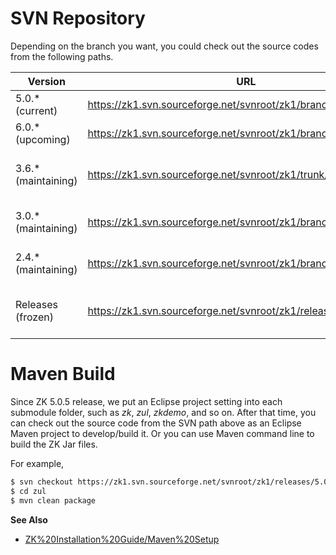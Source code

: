 # SVN Repository

Depending on the branch you want, you could check out the source codes
from the following paths.

| Version              | URL                                                              | Description                                                                                                                                                                                               |
|----------------------|------------------------------------------------------------------|-----------------------------------------------------------------------------------------------------------------------------------------------------------------------------------------------------------|
| 5.0.\* (current)     | <https://zk1.svn.sourceforge.net/svnroot/zk1/branches/5.0/>      | The 5.0 branch. It is the working repository for the most up-to-date source codes for current ZK 5                                                                                                        |
| 6.0.\* (upcoming)    | <https://zk1.svn.sourceforge.net/svnroot/zk1/branches/6.0/>      | The 6.0 branch. It is the working repository for the most up-to-date source codes for upcoming ZK 6                                                                                                       |
| 3.6.\* (maintaining) | <https://zk1.svn.sourceforge.net/svnroot/zk1/trunk/>             | The 3.6 branch. It is the working repository for the most up-to-date source codes for maintaining ZK 3.6. Though it is named *trunk*, it is used only for the 3.6 branch now.                             |
| 3.0.\* (maintaining) | <https://zk1.svn.sourceforge.net/svnroot/zk1/branches/3.0/>      | The 3.0 branch. It is the working repository for the most up-to-date source codes for maintaining ZK 3.0                                                                                                  |
| 2.4.\* (maintaining) | <https://zk1.svn.sourceforge.net/svnroot/zk1/branches/2.4/>      | The 2.4 branch. It is the working repository for the most up-to-date source codes for maintaining ZK 2.4                                                                                                  |
| Releases (frozen)    | https://zk1.svn.sourceforge.net/svnroot/zk1/releases/*x*.*y*.*z* | The releases. We won't change the code in this repository. The URL depends on the version you want to check out. For a complete list, please visit <http://zk1.svn.sourceforge.net/viewvc/zk1/releases/>. |

# Maven Build

Since ZK 5.0.5 release, we put an Eclipse project setting into each
submodule folder, such as *zk*, *zul*, *zkdemo*, and so on. After that
time, you can check out the source code from the SVN path above as an
Eclipse Maven project to develop/build it. Or you can use Maven command
line to build the ZK Jar files.

For example,

``` bash
$ svn checkout https://zk1.svn.sourceforge.net/svnroot/zk1/releases/5.0.5/zul zul
$ cd zul
$ mvn clean package
```

**See Also**

- [ZK%20Installation%20Guide/Maven%20Setup](ZK%20Installation%20Guide/Maven%20Setup)
